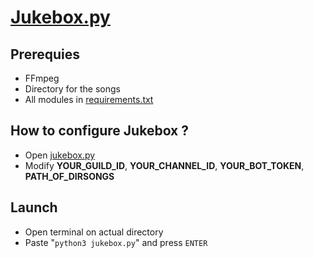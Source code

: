 # [Jukebox.py](./jukebox.py)

## Prerequies

- FFmpeg
- Directory for the songs
- All modules in [requirements.txt](./requirements.txt)

## How to configure Jukebox ?

- Open [jukebox.py](./jukebox.py)
- Modify **YOUR_GUILD_ID**, **YOUR_CHANNEL_ID**, **YOUR_BOT_TOKEN**, **PATH_OF_DIRSONGS**

## Launch

- Open terminal on actual directory
- Paste "`python3 jukebox.py`" and press `ENTER`
